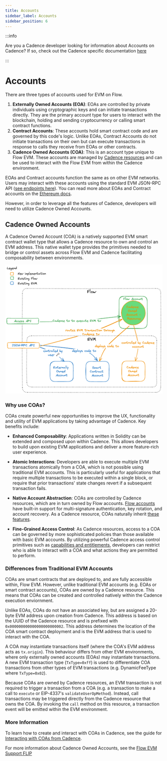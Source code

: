 ```yaml
---
title: Accounts
sidebar_label: Accounts
sidebar_position: 6
---
```


:::info

Are you a Cadence developer looking for information about Accounts on Cadence? If so, check out the Cadence specific documentation [here](../build/basics/accounts.md)

:::

# Accounts

There are three types of accounts used for EVM on Flow.

1. **Externally Owned Accounts (EOA)**: EOAs are controlled by private individuals using cryptographic keys and can initiate transactions directly. They are the primary account type for users to interact with the blockchain, holding and sending cryptocurrency or calling smart contract functions.
2. **Contract Accounts**: These accounts hold smart contract code and are governed by this code's logic. Unlike EOAs, Contract Accounts do not initiate transactions on their own but can execute transactions in response to calls they receive from EOAs or other contracts.
3. **Cadence Owned Accounts (COA)**: This is an account type unique to Flow EVM. These accounts are managed by [Cadence resources](https://cadence-lang.org/docs/1.0/language/resources) and can be used to interact with the Flow EVM from within the Cadence environment.

EOAs and Contract accounts function the same as on other EVM networks. Users may interact with these accounts using the standard EVM JSON-RPC API ([see endpoints here](./using.mdx)). You can read more about EOAs and Contract accounts on the [Ethereum docs](https://ethereum.org/developers/docs/accounts).

However, in order to leverage all the features of Cadence, developers will need to utilize Cadence Owned Accounts.

## Cadence Owned Accounts

A Cadence Owned Account (COA) is a natively supported EVM smart contract wallet type that allows a Cadence resource to own and control an EVM address. This native wallet type provides the primitives needed to bridge or control assets across Flow EVM and Cadence facilitating composability between environments.

![Account-Model](./flow-evm-account-model.png)

### Why use COAs?

COAs create powerful new opportunities to improve the UX, functionality and utility of EVM applications by taking advantage of Cadence. Key benefits include:

- **Enhanced Composability**: Applications written in Solidity can be extended and composed upon within Cadence. This allows developers to build upon existing EVM applications and deliver a more feature-rich user experience.

- **Atomic Interactions**: Developers are able to execute multiple EVM transactions atomically from a COA, which is not possible using traditional EVM accounts. This is particularly useful for applications that require multiple transactions to be executed within a single block, or require that prior transactions' state changes revert if a subsequent transaction fails.

- **Native Account Abstraction**: COAs are controlled by Cadence resources, which are in turn owned by Flow accounts. [Flow accounts](./accounts.md) have built-in support for multi-signature authentication, key rotation, and account recovery. As a Cadence resource, COAs naturally inherit [these features](https://developers.flow.com/build/differences-vs-evm/account-abstraction).

- **Fine-Grained Access Control**: As Cadence resources, access to a COA can be governed by more sophisticated policies than those available with basic EVM accounts. By utilizing powerful Cadence access control primitives such as [capabilities and entitlements](https://cadence-lang.org/docs/1.0/language/access-control), developers can restrict who is able to interact with a COA and what actions they are permitted to perform.

### Differences from Traditional EVM Accounts

COAs are smart contracts that are deployed to, and are fully accessible within, Flow EVM. However, unlike traditional EVM accounts (e.g. EOAs or smart contract accounts), COAs are owned by a Cadence resource. This means that COAs can be created and controlled natively within the Cadence execution enviornment.

Unlike EOAs, COAs do not have an associated key, but are assigned a 20-byte EVM address upon creation from Cadence. This address is based on the UUID of the Cadence resource and is prefixed with `0x000000000000000000000002`. This address determines the location of the COA smart contract deployment and is the EVM address that is used to interact with the COA.

A COA may instantiate transactions itself (where the COA's EVM address acts as `tx.origin`). This behaviour differs from other EVM environments, where only externally owned accounts (EOAs) may instantiate transactions. A new EVM transaction type (`TxType=0xff`) is used to differentiate COA transactions from other types of EVM transactions (e.g. DynamicFeeType where `TxType=0x02`).

Because COAs are owned by Cadence resources, an EVM transaction is not required to trigger a transaction from a COA (e.g. a transaction to make a call to `execute` or EIP-4337's `validateUserOpMethod`). Instead, call transactions may be triggered directly from the Cadence resource that owns the COA. By invoking the `call` method on this resource, a transaction event will be emitted within the EVM environment.

### More Information

To learn how to create and interact with COAs in Cadence, see the guide for [Interacting with COAs from Cadence](./cadence/interacting-with-coa.md).

For more information about Cadence Owned Accounts, see the [Flow EVM Support FLIP](https://github.com/onflow/flips/pull/225/files)
